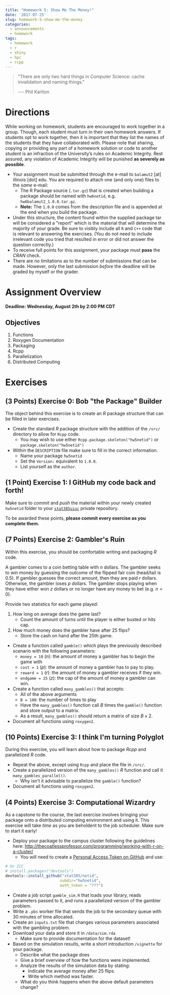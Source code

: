 ```yaml
---
title: "Homework 5: Show Me The Money!"
date: '2017-07-25'
slug: homework-5-show-me-the-money
categories:
  - announcements
  - homework
tags:
  - homework
  - r
  - shiny
  - hpc
  - rcpp
---
```


> "There are only two hard things in Computer Science: cache invalidation and naming things."
> 
> --- Phil Karlton

# Directions

While working on homework, students are encouraged to work together in a group. 
Though, each student must turn in their own homework answers.  If students opt 
to work together, then it is important that they list the names of the students 
that they have collaborated with. Please note that sharing, copying or providing
any part of a homework solution or code to another student is an infraction of
the University’s rules on Academic Integrity. Rest assured, any violation of 
Academic Integrity will be punished **as severely as possible**.

- Your assignment must be submitted through the e-mail to `balamut2` [at] 
illinois [dot] edu. You are required to attach one (and only one) files to the
*same* e-mail:
    - The R Package source (`.tar.gz`) that is created when building a package 
    should be named with `hw6netid`, e.g.  `hw6balamut2_1.0.0.tar.gz`. 
    - **Note:** The `1.0.0` comes from the description file and is appended at 
    the end when you build the package.
- Under this structure, the content found within the supplied package tar will
be considered a "report" which is the material that will determine the
majority of your grade. Be sure to visibly include all `R` and `C++` code that 
is relevant to answering the exercises. 
(You do not need to include irrelevant code you tried that resulted in error
or did not answer the question correctly.)
- To receive full points for this assignment, your package must **pass** the
*CRAN* check.
- There are no limitations as to the number of submissions that can be made. 
However, only the last submission *before* the deadline will be graded by myself
or the grader.

# Assignment Overview

**Deadline: Wednesday, August 2th by 2:00 PM CDT**

## Objectives

1. Functions
2. Roxygen Documentation
3. Packaging
4. Rcpp
5. Parallelization
6. Distributed Computing

# Exercises

## (3 Points) Exercise 0: Bob "the Package" Builder 

The object behind this exercise is to create an *R* package structure that
can be filled in later exercises.

- Create the standard *R* package structure with the addition of the `/src/`
directory to allow for `Rcpp` code.
    - You may wish to use either `Rcpp.package.skeleton("hw5netid")` or 
    `package.skeleton("hw5netid")`
- Within the `DESCRIPTION` file make sure to fill in the correct information.
    - Name your package `hw5netid`
    - Set the `Version:` equivalent to `1.0.0`. 
    - List yourself as the `author`.
    
## (1 Point) Exercise 1: I GitHub my code back and forth!

Make sure to *commit* and *push* the material within your newly created 
`hw5netid` folder to your [`stat385uiuc`](https://github.com/stat385uiuc)
private repository. 

To be awarded these points, **please commit every exercise as you complete them.**

## (7 Points) Exercise 2: Gambler's Ruin

Within this exercise, you should be comfortable writing and packaging *R* code.

A gambler comes to a coin betting table with $n$ dollars. The gambler seeks to win money
by guessing the outcome of the flipped fair coin (head/tail is 0.5). 
If gambler guesses the correct amount, then they are paid $r$ dollars.
Otherwise, the gambler loses $p$ dollars. 
The gambler stops playing when they have either won $z$ dollars or no longer
have any money to bet (e.g. $n < 0$).

Provide two statistics for each game played:

1. How long on average does the game last?
    - Count the amount of turns until the player is either busted or hits cap.
2. How much money does the gambler have after 25 flips? 
    - Store the cash on hand after the 25th game. 

- Create a function called `gamble()` which plays the previously
described scenario with the following parameters:
    - `money = 10` ($n$): the amount of money a gambler has to begin the game with
    - `cost = 1` ($p$): the amount of money a gambler has to pay to play.
    - `reward = 1` ($r$): the amount of money a gambler receives if they win.
    - `endgame = 25` ($z$): the cap of the amount of money a gambler can win.
- Create a function called `many_gambles()` that accepts:
    - All of the above arguments 
    - `B = 100`: the number of times to play
    - Have the `many_gambles()` function call $B$ times the `gamble()` function
    and store output to a matrix.
    - As a result, `many_gambles()` should return a matrix of size $B \times 2$.
- Document all functions using `roxygen2`.

## (10 Points) Exercise 3: I think I'm turning Polyglot

During this exercise, you will learn about how to package _Rcpp_ and parallelized
_R_ code.

- Repeat the above, except using `Rcpp` and place the file in `/src/`.
- Create a parallelized version of the `many_gambles()` _R_ function and call it
  `many_gambles_parallel()`.
     - Why isn't it advisable to parallelize the `gamble()` function? 
- Document all functions using `roxygen2`.

## (4 Points) Exercise 3: Computational Wizardry

As a capstone to the course, the last exercise involves bringing your package
onto a distributed computing environment and using it. This exercise will take
_time_ as you are beholdent to the job scheduler. Make sure to start it early!

- Deploy your package to the campus cluster following the guidelines here: <http://thecoatlessprofessor.com/programming/working-with-r-on-a-cluster/>
     - You will need to create a [Personal Access Token on GitHub](https://help.github.com/articles/creating-an-access-token-for-command-line-use/)
     and use:
     
```r
# On ICC
# install.packages("devtools")
devtools::install_github("stat385/netid", 
                        subdir="hw5netid",
                        auth_token = "???")
```

- Create a job script `gamble_sim.R` that loads your library, reads
parameters passed to it, and runs a parallelized version of the gambler problem.
- Write a `.pbs` worker file that sends the job to the secondary queue with 30
minutes of time allocated.
- Create an `inputs.txt` file that changes various parameters associated
with the gambling problem.
- Download your data and store it in `/data/sim.rda`
  - Make sure to provide documentation for the dataset!
- Based on the simulation results, write a short introduction `/vignette`
for your package.
  - Describe what the package does
  - Give a brief overview of how the functions were implemented.
  - Analyze the results of the simulation data by stating:
      - Indicate the average money after 25 flips.
      - Write which method was faster.
  - What do you think happens when the above default parameters change? 

